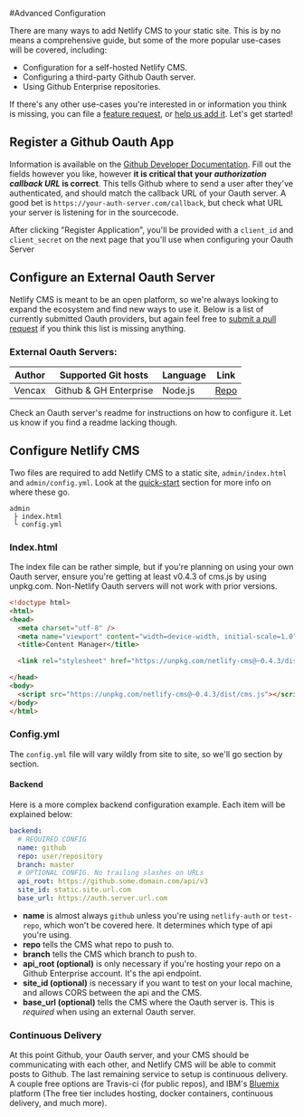 #Advanced Configuration

There are many ways to add Netlify CMS to your static site. This is by no means a comprehensive guide, but some of the more popular use-cases will be covered, including:

* Configuration for a self-hosted Netlify CMS.
* Configuring a third-party Github Oauth server.
* Using Github Enterprise repositories.

If there's any other use-cases you're interested in or information you think is missing, you can file a [feature request](https://github.com/netlify/netlify-cms/issues), or [help us add it](https://github.com/netlify/netlify-cms/blob/master/CONTRIBUTING.md). Let's get started!

## Register a Github Oauth App
Information is available on the [Github Developer Documentation](https://developer.github.com/apps/building-integrations/setting-up-and-registering-oauth-apps/registering-oauth-apps/). Fill out the fields however you like, however **it is critical that your _authorization callback URL_ is correct**. This tells Github where to send a user after they've authenticated, and should match the callback URL of your Oauth server. A good bet is `https://your-auth-server.com/callback`, but check what URL your server is listening for in the sourcecode.

After clicking "Register Application", you'll be provided with a `client_id` and `client_secret` on the next page that you'll use when configuring your Oauth Server

## Configure an External Oauth Server
Netlify CMS is meant to be an open platform, so we're always looking to expand the ecosystem and find new ways to use it. Below is a list of currently submitted Oauth providers, but again feel free to [submit a pull request](https://github.com/netlify/netlify-cms/blob/master/CONTRIBUTING.md) if you think this list is missing anything.

### External Oauth Servers:
| Author     | Supported Git hosts | Language | Link |
|------------|---------------------|----------|------|
| Vencax     | Github & GH Enterprise | Node.js  | [Repo](https://github.com/vencax/netlify-cms-github-oauth-provider) |

Check an Oauth server's readme for instructions on how to configure it. Let us know if you find a readme lacking though.

## Configure Netlify CMS
Two files are required to add Netlify CMS to a static site, `admin/index.html` and `admin/config.yml`. Look at the [quick-start](https://www.netlifycms.org/docs/quick-start/) section for more info on where these go.

```
admin
 ├ index.html
 └ config.yml
```

### Index.html
The index file can be rather simple, but if you're planning on using your own Oauth server, ensure you're getting at least v0.4.3 of cms.js by using unpkg.com. Non-Netlify Oauth servers will not work with prior versions.
``` html
<!doctype html>
<html>
<head>
  <meta charset="utf-8" />
  <meta name="viewport" content="width=device-width, initial-scale=1.0" />
  <title>Content Manager</title>

  <link rel="stylesheet" href="https://unpkg.com/netlify-cms@~0.4.3/dist/cms.css" />

</head>
<body>
  <script src="https://unpkg.com/netlify-cms@~0.4.3/dist/cms.js"></script>
</body>
</html>
```

### Config.yml

The `config.yml` file will vary wildly from site to site, so we'll go section by section.

#### Backend
Here is a more complex backend configuration example. Each item will be explained below:
```yaml
backend:
  # REQUIRED CONFIG
  name: github
  repo: user/repository
  branch: master
  # OPTIONAL CONFIG. No trailing slashes on URLs
  api_root: https://github.some.domain.com/api/v3
  site_id: static.site.url.com
  base_url: https://auth.server.url.com
```

* **name** is almost always `github` unless you're using `netlify-auth` or `test-repo`, which won't be covered here. It determines which type of api you're using.
* **repo** tells the CMS what repo to push to.
* **branch** tells the CMS which branch to push to.
* **api_root (optional)** is only necessary if you're hosting your repo on a Github Enterprise account. It's the api endpoint.
* **site_id (optional)** is necessary if you want to test on your local machine, and allows CORS between the api and the CMS.
* **base_url (optional)** tells the CMS where the Oauth server is. This is _required_ when using an external Oauth server.

### Continuous Delivery
At this point Github, your Oauth server, and your CMS should be communicating with each other, and Netlify CMS will be able to commit posts to Github. The last remaining service to setup is continuous delivery. A couple free options are Travis-ci (for public repos), and IBM's [Bluemix](https://www.ibm.com/cloud-computing/bluemix/) platform (The free tier includes hosting, docker containers, continuous delivery, and much more).
